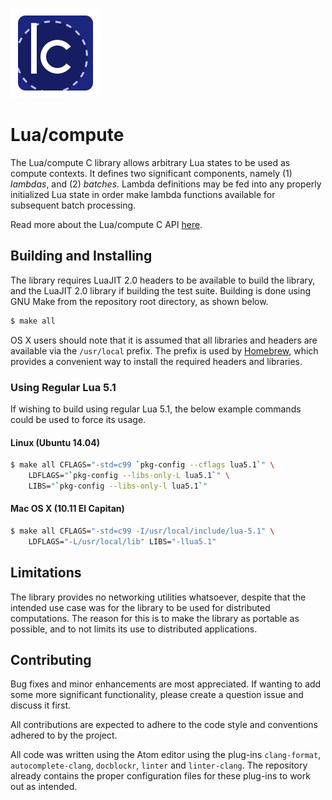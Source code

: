 ![icon](design/icon/web-270dpi.png)

# Lua/compute

The Lua/compute C library allows arbitrary Lua states to be used as compute
contexts. It defines two significant components, namely (1) _lambdas_, and (2)
_batches_. Lambda definitions may be fed into any properly initialized Lua
state in order make lambda functions available for subsequent batch processing.

Read more about the Lua/compute C API [here](src/main/c/lcm.h).

## Building and Installing

The library requires LuaJIT 2.0 headers to be available to build the library,
and the LuaJIT 2.0 library if building the test suite. Building is done using
GNU Make from the repository root directory, as shown below.

```bash
$ make all
```

OS X users should note that it is assumed that all libraries and headers are
available via the `/usr/local` prefix. The prefix is used by [Homebrew][brew],
which provides a convenient way to install the required headers and libraries.

[brew]: http://brew.sh/

### Using Regular Lua 5.1

If wishing to build using regular Lua 5.1, the below example commands could be
used to force its usage.

#### Linux (Ubuntu 14.04)

```bash
$ make all CFLAGS="-std=c99 `pkg-config --cflags lua5.1`" \
    LDFLAGS="`pkg-config --libs-only-L lua5.1`" \
    LIBS="`pkg-config --libs-only-l lua5.1`"
```

#### Mac OS X (10.11 El Capitan)

```bash
$ make all CFLAGS="-std=c99 -I/usr/local/include/lua-5.1" \
    LDFLAGS="-L/usr/local/lib" LIBS="-llua5.1"
```

## Limitations

The library provides no networking utilities whatsoever, despite that the
intended use case was for the library to be used for distributed computations.
The reason for this is to make the library as portable as possible, and to not
limits its use to distributed applications.

## Contributing

Bug fixes and minor enhancements are most appreciated. If wanting to add some
more significant functionality, please create a question issue and discuss it
first.

All contributions are expected to adhere to the code style and conventions
adhered to by the project.

All code was written using the Atom editor using the plug-ins `clang-format`,
`autocomplete-clang`, `docblockr`, `linter` and `linter-clang`. The repository
already contains the proper configuration files for these plug-ins to work out
as intended.
